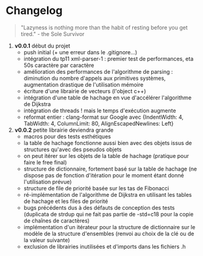 # Changelog

> "Lazyness is nothing more than the habit of resting before you get tired." - the Sole Survivor

1.  **v0.0.1** début du projet
    *   push initial (+ une erreur dans le .gitignore...)
    *   intégration du tp11 xml-parser-1 : premier test de performances, eta 50s caractère par caractère
    *   amélioration des performances de l'algorithme de parsing : diminution du nombre d'appels aux primitives systèmes, augmentation drastique de l'utilisation mémoire
    *   écriture d'une librairie de vecteurs (l'object c++)
    *   intégration d'une table de hachage en vue d'accélérer l'algorithme de Dijkstra
    *   intégration de threads ! mais le temps d'exécution augmente
    *   reformat entier : clang-format sur Google avec {IndentWidth: 4, TabWidth: 4, ColumnLimit: 80, AlignEscapedNewlines: Left}
2.  **v0.0.2** petite librairie deviendra grande
    *   macros pour des tests esthétiques
    *   la table de hachage fonctionne aussi bien avec des objets issus de structures qu'avec des pseudos objets
    *   on peut itérer sur les objets de la table de hachage (pratique pour faire le free final)
    *   structure de dictionnaire, fortement basé sur la table de hachage (ne dispose pas de fonction d'itération pour le moment étant donné l'utilisation prévue)
    *   structure de file de priorité basée sur les tas de Fibonacci
    *   ré-implémentation de l'algorithme de Dijkstra en utilisant les tables de hachage et les files de priorité
    *   bugs précédents dus à des défauts de conception des tests (duplicata de strdup qui ne fait pas partie de -std=c18 pour la copie de chaînes de caractères)
    *   implémentation d'un itérateur pour la structure de dictionnaire sur le modèle de la structure d'ensembles (renvoi au choix de la clé ou de la valeur suivante)
    *   exclusion de librairies inutilisées et d'imports dans les fichiers .h
